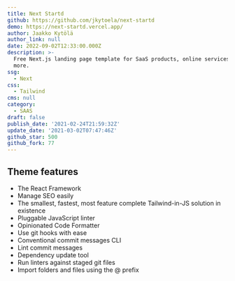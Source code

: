```yaml
---
title: Next Startd
github: https://github.com/jkytoela/next-startd
demo: https://next-startd.vercel.app/
author: Jaakko Kytölä
author_link: null
date: 2022-09-02T12:33:00.000Z
description: >-
  Free Next.js landing page template for SaaS products, online services and
  more.
ssg:
  - Next
css:
  - Tailwind
cms: null
category:
  - SAAS
draft: false
publish_date: '2021-02-24T21:59:32Z'
update_date: '2021-03-02T07:47:46Z'
github_star: 500
github_fork: 77
---
```


## Theme features

- The React Framework
- Manage SEO easily
- The smallest, fastest, most feature complete Tailwind-in-JS solution in existence
- Pluggable JavaScript linter
- Opinionated Code Formatter
- Use git hooks with ease
- Conventional commit messages CLI
- Lint commit messages
- Dependency update tool
- Run linters against staged git files
- Import folders and files using the @ prefix

